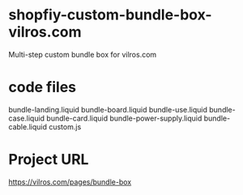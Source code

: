 # shopfiy-custom-bundle-box-vilros.com
Multi-step custom bundle box for vilros.com

# code files
bundle-landing.liquid
bundle-board.liquid
bundle-use.liquid
bundle-case.liquid
bundle-card.liquid
bundle-power-supply.liquid
bundle-cable.liquid
custom.js

# Project URL
https://vilros.com/pages/bundle-box
